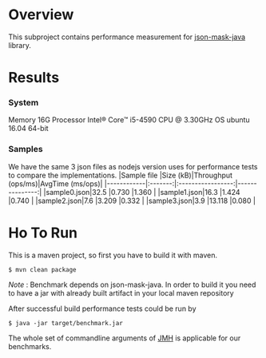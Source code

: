 # Overview
This subproject contains performance measurement for [json-mask-java]() library.

# Results

### System
Memory    16G
Processor Intel® Core™ i5-4590 CPU @ 3.30GHz
OS        ubuntu 16.04 64-bit

### Samples
We have the same 3 json files as nodejs version uses for performance tests to compare the implementations.
|Sample file |Size (kB)|Throughput (ops/ms)|AvgTime (ms/ops)|
|------------|:-------:|:-----------------:|---------------:|
|sample0.json|32.5     |0.730              |1.360           |
|sample1.json|16.3     |1.424              |0.740           |
|sample2.json|7.6      |3.209              |0.332           |
|sample3.json|3.9      |13.118             |0.080           |

# Ho To Run
This is a maven project, so first you have to build it with maven.
```
$ mvn clean package
```
_Note_ : Benchmark depends on json-mask-java. In order to build it you need to have a jar with already built artifact in your local maven repository

After successful build performance tests could be run by
```
$ java -jar target/benchmark.jar
```

The whole set of commandline arguments of [JMH](http://openjdk.java.net/projects/code-tools/jmh/) is applicable for our benchmarks. 